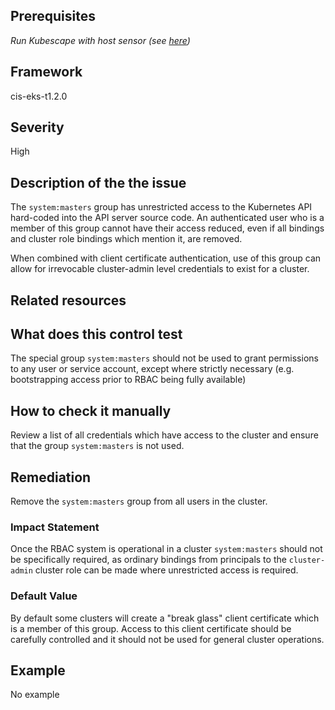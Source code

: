 ## Prerequisites
 *Run Kubescape with host sensor (see [here](https://hub.armo.cloud/docs/host-sensor))*
 
## Framework
cis-eks-t1.2.0
 
## Severity
High

## Description of the the issue
The `system:masters` group has unrestricted access to the Kubernetes API hard-coded into the API server source code. An authenticated user who is a member of this group cannot have their access reduced, even if all bindings and cluster role bindings which mention it, are removed.

 When combined with client certificate authentication, use of this group can allow for irrevocable cluster-admin level credentials to exist for a cluster.
 
## Related resources

 
## What does this control test
The special group `system:masters` should not be used to grant permissions to any user or service account, except where strictly necessary (e.g. bootstrapping access prior to RBAC being fully available)
 
## How to check it manually
Review a list of all credentials which have access to the cluster and ensure that the group `system:masters` is not used.
## Remediation
Remove the `system:masters` group from all users in the cluster.
 
### Impact Statement
Once the RBAC system is operational in a cluster `system:masters` should not be specifically required, as ordinary bindings from principals to the `cluster-admin` cluster role can be made where unrestricted access is required.
### Default Value
By default some clusters will create a "break glass" client certificate which is a member of this group. Access to this client certificate should be carefully controlled and it should not be used for general cluster operations.
## Example
No example

